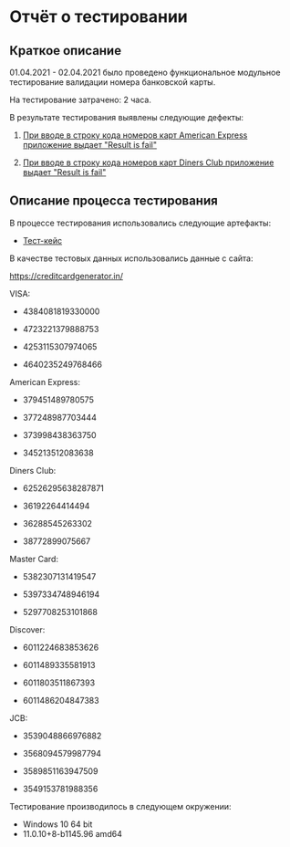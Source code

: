 # Отчёт о тестировании <Credit Card Number Validator>

## Краткое описание
01.04.2021 - 02.04.2021 было проведено функциональное модульное тестирование валидации номера банковской карты.

На тестирование затрачено: 2 часа.

В результате тестирования выявлены следующие дефекты:

1. [При вводе в строку кода номеров карт American Express приложение выдает "Result is fail"](https://github.com/TLyzlova/Credit-card-test/issues/1)

2. [При вводе в строку кода номеров карт Diners Club приложение выдает "Result is fail"](https://github.com/TLyzlova/Credit-card-test/issues/2)



## Описание процесса тестирования

В процессе тестирования использовались следующие артефакты:

- [Тест-кейс](https://docs.google.com/spreadsheets/d/1jcGT9YU9ixQXsOdN9whI5XYS6z8Pb6frv5mwblw8O3w/edit#gid=0)


В качестве тестовых данных использовались данные с сайта:

https://creditcardgenerator.in/

VISA:

- 4384081819330000

- 4723221379888753
 
 - 4253115307974065

 - 4640235249768466

 American Express:

- 379451489780575

- 377248987703444

- 373998438363750

- 345213512083638

Diners Club:

- 62526295638287871

- 36192264414494

- 36288545263302

- 38772899075667

Master Card:

- 5382307131419547

- 5397334748946194

- 5297708253101868

Discover:

- 6011224683853626

- 6011489335581913

- 6011803511867393

- 6011486204847383

JCB:

- 3539048866976882

- 3568094579987794

- 3589851163947509

- 3549153781988356


Тестирование производилось в следующем окружении:

- Windows 10 64 bit 
- 11.0.10+8-b1145.96 amd64 
